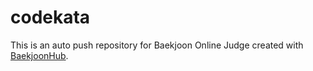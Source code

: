 # codekata
This is an auto push repository for Baekjoon Online Judge created with [BaekjoonHub](https://github.com/BaekjoonHub/BaekjoonHub).

